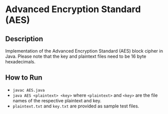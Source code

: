 # Advanced Encryption Standard (AES)
## Description
Implementation of the Advanced Encryption Standard (AES) block cipher in Java. Please note that the key and plaintext files need to be 16 byte hexadecimals.
## How to Run
* ```javac AES.java```
* ```java AES <plaintext> <key>``` where `<plaintext>` and `<key>` are the file names of the respective plaintext and key.
*  `plaintext.txt` and `key.txt` are provided as sample test files.
